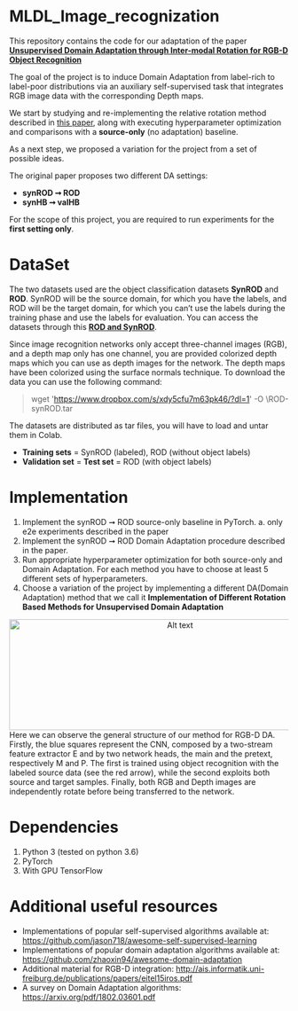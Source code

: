 # MLDL_Image_recognization

This repository contains the code for our adaptation of the paper [**Unsupervised Domain Adaptation through Inter-modal Rotation for RGB-D Object Recognition**](https://arxiv.org/abs/2004.10016)

The goal of the project is to induce Domain Adaptation from label-rich to label-poor distributions via an auxiliary self-supervised task that integrates RGB image data with the corresponding Depth maps. 

We start by studying and re-implementing the relative rotation method described in [this paper](https://arxiv.org/abs/2004.10016), along with executing hyperparameter optimization and comparisons with a **source-only** (no adaptation) baseline. 

As a next step, we proposed a variation for the project from a set of possible ideas.

The original paper proposes two different DA settings:
- **synROD ➞ ROD**
- **synHB ➞ valHB**

For the scope of this project, you are required to run experiments for the **first setting only**.

# DataSet
The two datasets used are the object classification datasets **SynROD** and **ROD**. SynROD will be the source domain, for which you have the labels, and ROD will be the target domain, for which you can’t use the labels during the training phase and use the labels for evaluation.
You can access the datasets through this [**ROD and SynROD**](https://www.dropbox.com/s/xdy5cfu7m63pk46/ROD-synROD.tar?dl=0).

Since image recognition networks only accept three-channel images (RGB), and a depth map only has one channel, you are provided colorized depth maps which you can use as depth images for the network. The depth maps have been colorized using the surface normals technique. To download the data you can use the following command:

> wget 'https://www.dropbox.com/s/xdy5cfu7m63pk46/?dl=1' -O \ROD-synROD.tar

The datasets are distributed as tar files, you will have to load and untar them in Colab.

- **Training sets** = SynROD (labeled), ROD (without object labels)
- **Validation set** = **Test set** = ROD (with object labels)

# Implementation
1. Implement the synROD ➞ ROD source-only baseline in PyTorch.
     a. only e2e experiments described in the paper
2. Implement the synROD ➞ ROD Domain Adaptation procedure described in the paper.
3. Run appropriate hyperparameter optimization for both source-only and Domain Adaptation. For each method you have to choose at least 5 different sets of hyperparameters.
4. Choose a variation of the project by implementing a different DA(Domain Adaptation) method that we call it **Implementation of Different Rotation Based Methods for Unsupervised Domain Adaptation**
<div align="center">
  <img src="https://github.com/zahrakm67/MLDL_Image_Recognization/blob/main/imgs/RGB-D DA.jpg" alt="Alt text" title="The general structure of our method for RGB-D DA" width="600" height="200">
  </div>
  
<caption>
Here we can observe the general structure of our method for RGB-D DA. Firstly, the blue squares represent the CNN, composed by a two-stream feature extractor E and by two network heads, the main and the pretext, respectively M and P. The first is trained using object recognition with the labeled source data (see the red arrow), while the second exploits both source and target samples. Finally, both RGB and Depth images are independently rotate before being transferred to the network.
</caption>

   
# Dependencies
1. Python 3 (tested on python 3.6)
2. PyTorch
3. With GPU TensorFlow

# Additional useful resources
- Implementations of popular self-supervised algorithms available at:
   https://github.com/jason718/awesome-self-supervised-learning
- Implementations of popular domain adaptation algorithms available at:
   https://github.com/zhaoxin94/awesome-domain-adaptation
- Additional material for RGB-D integration:
   http://ais.informatik.uni-freiburg.de/publications/papers/eitel15iros.pdf
- A survey on Domain Adaptation algorithms:
   https://arxiv.org/pdf/1802.03601.pdf

